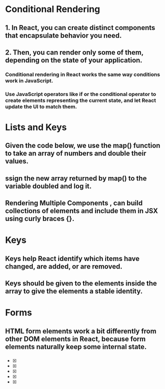 # Conditional Rendering
## 1.  In React, you can create distinct components that encapsulate behavior you need.
## 2.  Then, you can render only some of them, depending on the state of your application.

### Conditional rendering  in React works the same way conditions work in JavaScript.
###  Use JavaScript operators like if or the conditional operator to create elements representing the current state, and let React update the UI to match them.
# Lists and Keys
##  Given the code below, we use the map() function to take an array of numbers and double their values.
## ssign the new array returned by map() to the variable doubled and log it.
## Rendering Multiple Components , can build collections of elements and include them in JSX using curly braces {}.

# Keys
## Keys help React identify which items have changed, are added, or are removed. 
## Keys should be given to the elements inside the array to give the elements a stable identity.
# Forms
## HTML form elements work a bit differently from other DOM elements in React, because form elements naturally keep some internal state. 


### 
- [x] 
- [x] 
- [x] 
- [x] 
- [x] 